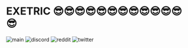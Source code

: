 # EXETRIC 😎😎😎😎😎😎😎😎😎😎😎😎😎
![main](https://i.imgur.com/09R7GfA.png)
![discord](https://i.imgur.com/CrNePFW.png)
![reddit](https://i.imgur.com/Mflxtpi.png)
![twitter](https://i.imgur.com/Q6r0zdA.png)
